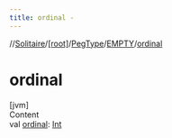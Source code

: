 ```yaml
---
title: ordinal -
---
```

//[Solitaire](../../../index.md)/[[root]](../../index.md)/[PegType](../index.md)/[EMPTY](index.md)/[ordinal](ordinal.md)



# ordinal  
[jvm]  
Content  
val [ordinal](ordinal.md): [Int](https://kotlinlang.org/api/latest/jvm/stdlib/kotlin/-int/index.html)  



